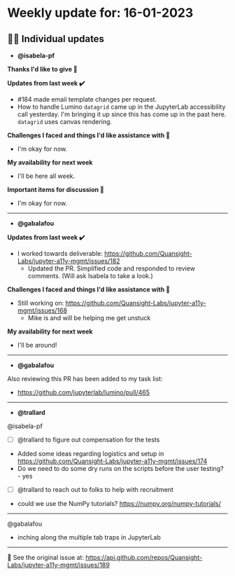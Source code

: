 # Weekly update for: 16-01-2023

## :singer: Individual updates

- **@isabela-pf** 

 **Thanks I'd like to give 🙌**

**Updates from last week :heavy_check_mark:**
- #184 made email template changes per request.
- How to handle Lumino `datagrid` came up in the JupyterLab accessibility call yesterday. I'm bringing it up since this has come up in the past here. `datagrid` uses canvas rendering.

**Challenges I faced and things I'd like assistance with 🙏**
- I'm okay for now.

**My availability for next week**
- I'll be here all week.

**Important items for discussion 💬**
- I'm okay for now. 
---

- **@gabalafou** 

 **Updates from last week :heavy_check_mark:**
- I worked towards deliverable: https://github.com/Quansight-Labs/jupyter-a11y-mgmt/issues/182
  - Updated the PR. Simplified code and responded to review comments. (Will ask Isabela to take a look.)

**Challenges I faced and things I'd like assistance with 🙏**
- Still working on: https://github.com/Quansight-Labs/jupyter-a11y-mgmt/issues/168
  - Mike is and will be helping me get unstuck

**My availability for next week**
- I'll be around! 
---

- **@gabalafou** 

 Also reviewing this PR has been added to my task list:

- https://github.com/jupyterlab/lumino/pull/465 
---

- **@trallard** 

 @isabela-pf 
  - [ ] @trallard  to figure out compensation for the tests
  - Added some ideas regarding logistics and setup in https://github.com/Quansight-Labs/jupyter-a11y-mgmt/issues/174
  - Do we need to do some dry runs on the scripts before the user testing? - yes 
  - [ ] @trallard  to reach out to folks to help with recruitment
  - could we use the NumPy tutorials? https://numpy.org/numpy-tutorials/

--- 

@gabalafou 
  - inching along the multiple tab traps in JupyterLab
 
---


:link: See the original issue at: <https://api.github.com/repos/Quansight-Labs/jupyter-a11y-mgmt/issues/189>

